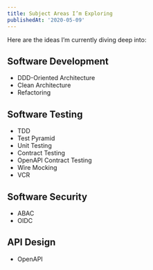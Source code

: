 ```yaml
---
title: Subject Areas I’m Exploring
publishedAt: '2020-05-09'
---
```


Here are the ideas I’m currently diving deep into:

## Software Development

- DDD-Oriented Architecture
- Clean Architecture
- Refactoring

## Software Testing

- TDD
- Test Pyramid
- Unit Testing
- Contract Testing
- OpenAPI Contract Testing
- Wire Mocking
- VCR

## Software Security

- ABAC
- OIDC

## API Design

- OpenAPI
